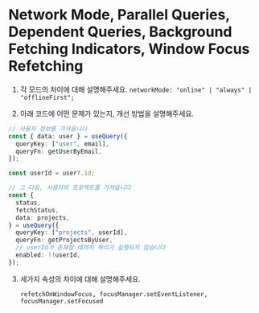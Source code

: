 # Network Mode, Parallel Queries, Dependent Queries, Background Fetching Indicators, Window Focus Refetching

1. 각 모드의 차이에 대해 설명해주세요.
   `networkMode: "online" | "always" | "offlineFirst";`

2. 아래 코드에 어떤 문제가 있는지, 개선 방법을 설명해주세요.

```ts
// 사용자 정보를 가져옵니다
const { data: user } = useQuery({
  queryKey: ["user", email],
  queryFn: getUserByEmail,
});

const userId = user?.id;

// 그 다음, 사용자의 프로젝트를 가져옵니다
const {
  status,
  fetchStatus,
  data: projects,
} = useQuery({
  queryKey: ["projects", userId],
  queryFn: getProjectsByUser,
  // userId가 존재할 때까지 쿼리가 실행되지 않습니다
  enabled: !!userId,
});
```

3.  세가지 속성의 차이에 대해 설명해주세요.

    `refetchOnWindowFocus, focusManager.setEventListener, focusManager.setFocused`
